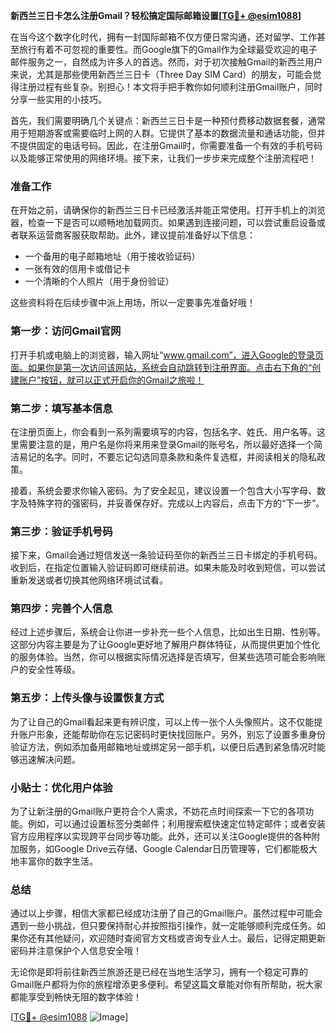 **新西兰三日卡怎么注册Gmail？轻松搞定国际邮箱设置[[TG💪+ @esim1088](https://t.me/s/esim1088)]**

在当今这个数字化时代，拥有一封国际邮箱不仅方便日常沟通，还对留学、工作甚至旅行有着不可忽视的重要性。而Google旗下的Gmail作为全球最受欢迎的电子邮件服务之一，自然成为许多人的首选。然而，对于初次接触Gmail的新西兰用户来说，尤其是那些使用新西兰三日卡（Three Day SIM Card）的朋友，可能会觉得注册过程有些复杂。别担心！本文将手把手教你如何顺利注册Gmail账户，同时分享一些实用的小技巧。

首先，我们需要明确几个关键点：新西兰三日卡是一种预付费移动数据套餐，通常用于短期游客或需要临时上网的人群。它提供了基本的数据流量和通话功能，但并不提供固定的电话号码。因此，在注册Gmail时，你需要准备一个有效的手机号码以及能够正常使用的网络环境。接下来，让我们一步步来完成整个注册流程吧！

### 准备工作

在开始之前，请确保你的新西兰三日卡已经激活并能正常使用。打开手机上的浏览器，检查一下是否可以顺畅地加载网页。如果遇到连接问题，可以尝试重启设备或者联系运营商客服获取帮助。此外，建议提前准备好以下信息：

- 一个备用的电子邮箱地址（用于接收验证码）
- 一张有效的信用卡或借记卡
- 一个清晰的个人照片（用于身份验证）

这些资料将在后续步骤中派上用场，所以一定要事先准备好哦！

### 第一步：访问Gmail官网

打开手机或电脑上的浏览器，输入网址“www.gmail.com”，进入Google的登录页面。如果你是第一次访问该网站，系统会自动跳转到注册界面。点击右下角的“创建账户”按钮，就可以正式开启你的Gmail之旅啦！

### 第二步：填写基本信息

在注册页面上，你会看到一系列需要填写的内容，包括名字、姓氏、用户名等。这里需要注意的是，用户名是你将来用来登录Gmail的账号名，所以最好选择一个简洁易记的名字。同时，不要忘记勾选同意条款和条件复选框，并阅读相关的隐私政策。

接着，系统会要求你输入密码。为了安全起见，建议设置一个包含大小写字母、数字及特殊字符的强密码，并妥善保存好。完成以上内容后，点击下方的“下一步”。

### 第三步：验证手机号码

接下来，Gmail会通过短信发送一条验证码至你的新西兰三日卡绑定的手机号码。收到后，在指定位置输入验证码即可继续前进。如果未能及时收到短信，可以尝试重新发送或者切换其他网络环境试试看。

### 第四步：完善个人信息

经过上述步骤后，系统会让你进一步补充一些个人信息，比如出生日期、性别等。这部分内容主要是为了让Google更好地了解用户群体特征，从而提供更加个性化的服务体验。当然，你可以根据实际情况选择是否填写，但某些选项可能会影响账户的安全性等级。

### 第五步：上传头像与设置恢复方式

为了让自己的Gmail看起来更有辨识度，可以上传一张个人头像照片。这不仅能提升账户形象，还能帮助你在忘记密码时更快找回账户。另外，别忘了设置多重身份验证方法，例如添加备用邮箱地址或绑定另一部手机，以便日后遇到紧急情况时能够迅速解决问题。

### 小贴士：优化用户体验

为了让新注册的Gmail账户更符合个人需求，不妨花点时间探索一下它的各项功能。例如，可以通过设置标签分类邮件；利用搜索框快速定位特定邮件；或者安装官方应用程序以实现跨平台同步等功能。此外，还可以关注Google提供的各种附加服务，如Google Drive云存储、Google Calendar日历管理等，它们都能极大地丰富你的数字生活。

### 总结

通过以上步骤，相信大家都已经成功注册了自己的Gmail账户。虽然过程中可能会遇到一些小挑战，但只要保持耐心并按照指引操作，就一定能够顺利完成任务。如果你还有其他疑问，欢迎随时查阅官方文档或咨询专业人士。最后，记得定期更新密码并注意保护个人信息安全哦！

无论你是即将前往新西兰旅游还是已经在当地生活学习，拥有一个稳定可靠的Gmail账户都将为你的旅程增添更多便利。希望这篇文章能对你有所帮助，祝大家都能享受到畅快无阻的数字体验！

[[TG💪+ @esim1088](https://t.me/s/esim1088) ![Image](https://i.postimg.cc/4NQfJmqS/Snipaste-2025-05-13-00-14-12.png)]